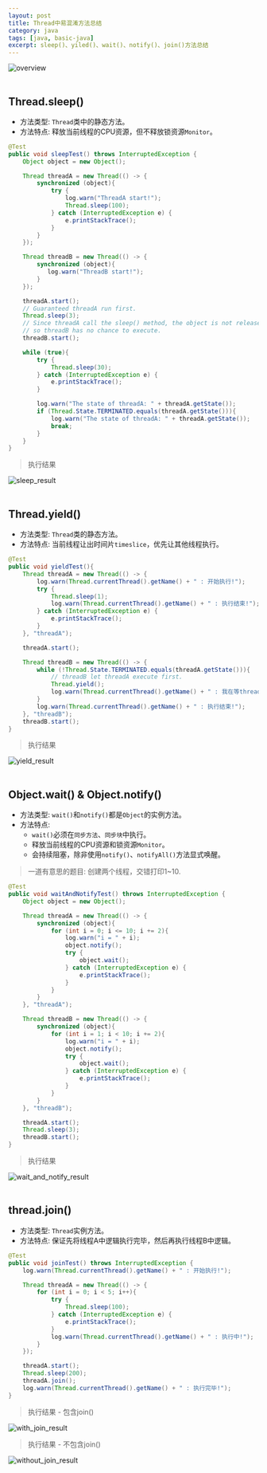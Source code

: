 ```yaml
---
layout: post
title: Thread中易混淆方法总结
category: java
tags: [java, basic-java]
excerpt: sleep()、yiled()、wait()、notify()、join()方法总结
---
```

![overview](http://px8rn4o1y.bkt.clouddn.com/thread_confused_methods.png)
<br>
<br>
## Thread.sleep()  

- 方法类型: `Thread`类中的静态方法。
- 方法特点: 释放当前线程的CPU资源，但不释放锁资源`Monitor`。

```java
@Test
public void sleepTest() throws InterruptedException {
    Object object = new Object();

    Thread threadA = new Thread(() -> {
        synchronized (object){
            try {
                log.warn("ThreadA start!");
                Thread.sleep(100);
            } catch (InterruptedException e) {
                e.printStackTrace();
            }
        }
    });

    Thread threadB = new Thread(() -> {
        synchronized (object){
           log.warn("ThreadB start!");
        }
    });

    threadA.start();
    // Guaranteed threadA run first.
    Thread.sleep(3);
    // Since threadA call the sleep() method, the object is not released,  
    // so threadB has no chance to execute.
    threadB.start();

    while (true){
        try {
            Thread.sleep(30);
        } catch (InterruptedException e) {
            e.printStackTrace();
        }

        log.warn("The state of threadA: " + threadA.getState());
        if (Thread.State.TERMINATED.equals(threadA.getState())){
            log.warn("The state of threadA: " + threadA.getState());
            break;
        }
    }
}
```

> 执行结果  

![sleep_result](http://px8rn4o1y.bkt.clouddn.com/sleep_result.png)
<br>
<br>

## Thread.yield()  
- 方法类型: `Thread`类的静态方法。
- 方法特点: 当前线程让出时间片`timeslice`，优先让其他线程执行。

```java
@Test
public void yieldTest(){
    Thread threadA = new Thread(() -> {
        log.warn(Thread.currentThread().getName() + " : 开始执行!");
        try {
            Thread.sleep(1);
            log.warn(Thread.currentThread().getName() + " : 执行结束!");
        } catch (InterruptedException e) {
            e.printStackTrace();
        }
    }, "threadA");

    threadA.start();

    Thread threadB = new Thread(() -> {
        while (!Thread.State.TERMINATED.equals(threadA.getState())){
            // threadB let threadA execute first.
            Thread.yield();
            log.warn(Thread.currentThread().getName() + " : 我在等threadA执行结束!");
        }
        log.warn(Thread.currentThread().getName() + " : 执行结束!");
    }, "threadB");
    threadB.start();
}
```
> 执行结果  
  
![yield_result](http://px8rn4o1y.bkt.clouddn.com/yield_result.png)
<br>
<br>
## Object.wait() & Object.notify()  
- 方法类型: `wait()`和`notify()`都是`Object`的实例方法。
- 方法特点: 
    - `wait()`必须在`同步方法`、`同步块`中执行。
    - 释放当前线程的CPU资源和锁资源`Monitor`。
    - 会持续阻塞，除非使用`notify()`、`notifyAll()`方法显式唤醒。  

> 一道有意思的题目: 创建两个线程，交错打印1~10.  


```java
@Test
public void waitAndNotifyTest() throws InterruptedException {
    Object object = new Object();

    Thread threadA = new Thread(() -> {
        synchronized (object){
            for (int i = 0; i <= 10; i += 2){
                log.warn("i = " + i);
                object.notify();
                try {
                    object.wait();
                } catch (InterruptedException e) {
                    e.printStackTrace();
                }
            }
        }
    }, "threadA");

    Thread threadB = new Thread(() -> {
        synchronized (object){
            for (int i = 1; i < 10; i += 2){
                log.warn("i = " + i);
                object.notify();
                try {
                    object.wait();
                } catch (InterruptedException e) {
                    e.printStackTrace();
                }
            }
        }
    }, "threadB");

    threadA.start();
    Thread.sleep(3);
    threadB.start();
}
```

> 执行结果  
  
![wait_and_notify_result](http://px8rn4o1y.bkt.clouddn.com/wait_and_notify_result.png)
<br>
<br>

## thread.join()  
- 方法类型: `Thread`实例方法。
- 方法特点: 保证先将线程A中逻辑执行完毕，然后再执行线程B中逻辑。


```java
@Test
public void joinTest() throws InterruptedException {
    log.warn(Thread.currentThread().getName() + " : 开始执行!");

    Thread threadA = new Thread(() -> {
        for (int i = 0; i < 5; i++){
            try {
                Thread.sleep(100);
            } catch (InterruptedException e) {
                e.printStackTrace();
            }
            log.warn(Thread.currentThread().getName() + " : 执行中!");
        }
    });

    threadA.start();
    Thread.sleep(200);
    threadA.join();
    log.warn(Thread.currentThread().getName() + " : 执行完毕!");
}
```

> 执行结果 - 包含join()  

![with_join_result](http://px8rn4o1y.bkt.clouddn.com/with_join_result.png)

> 执行结果 - 不包含join()  
  
![without_join_result](http://px8rn4o1y.bkt.clouddn.com/without_join_result.png)
<br>
<br>
